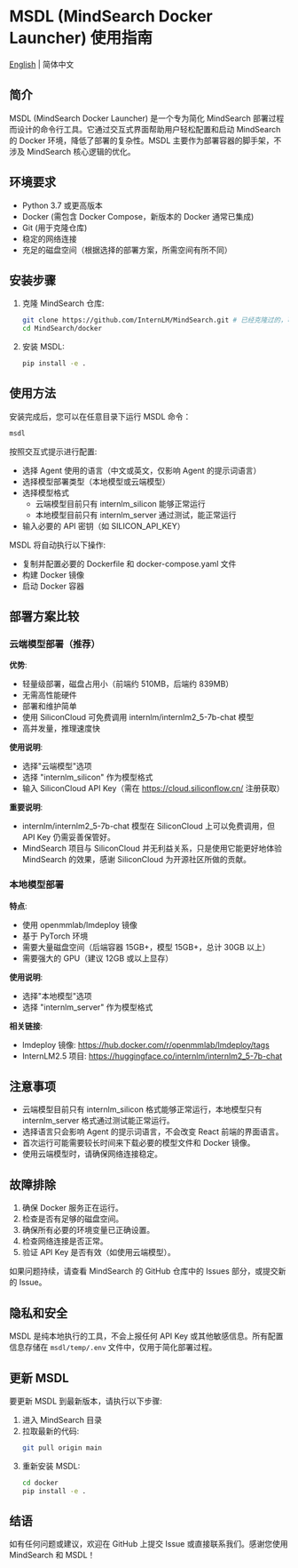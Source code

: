 # MSDL (MindSearch Docker Launcher) 使用指南

[English](README.md) | 简体中文

## 简介

MSDL (MindSearch Docker Launcher) 是一个专为简化 MindSearch 部署过程而设计的命令行工具。它通过交互式界面帮助用户轻松配置和启动 MindSearch 的 Docker 环境，降低了部署的复杂性。MSDL 主要作为部署容器的脚手架，不涉及 MindSearch 核心逻辑的优化。

## 环境要求

- Python 3.7 或更高版本
- Docker (需包含 Docker Compose，新版本的 Docker 通常已集成)
- Git (用于克隆仓库)
- 稳定的网络连接
- 充足的磁盘空间（根据选择的部署方案，所需空间有所不同）

## 安装步骤

1. 克隆 MindSearch 仓库:

   ```bash
   git clone https://github.com/InternLM/MindSearch.git # 已经克隆过的，可以忽略执行此步骤
   cd MindSearch/docker
   ```

2. 安装 MSDL:

   ```bash
   pip install -e .
   ```

## 使用方法

安装完成后，您可以在任意目录下运行 MSDL 命令：

```bash
msdl
```

按照交互式提示进行配置:

- 选择 Agent 使用的语言（中文或英文，仅影响 Agent 的提示词语言）
- 选择模型部署类型（本地模型或云端模型）
- 选择模型格式
  - 云端模型目前只有 internlm_silicon 能够正常运行
  - 本地模型目前只有 internlm_server 通过测试，能正常运行
- 输入必要的 API 密钥（如 SILICON_API_KEY）

MSDL 将自动执行以下操作:

- 复制并配置必要的 Dockerfile 和 docker-compose.yaml 文件
- 构建 Docker 镜像
- 启动 Docker 容器

## 部署方案比较

### 云端模型部署（推荐）

**优势**:

- 轻量级部署，磁盘占用小（前端约 510MB，后端约 839MB）
- 无需高性能硬件
- 部署和维护简单
- 使用 SiliconCloud 可免费调用 internlm/internlm2_5-7b-chat 模型
- 高并发量，推理速度快

**使用说明**:

- 选择"云端模型"选项
- 选择 "internlm_silicon" 作为模型格式
- 输入 SiliconCloud API Key（需在 https://cloud.siliconflow.cn/ 注册获取）

**重要说明**:

- internlm/internlm2_5-7b-chat 模型在 SiliconCloud 上可以免费调用，但 API Key 仍需妥善保管好。
- MindSearch 项目与 SiliconCloud 并无利益关系，只是使用它能更好地体验 MindSearch 的效果，感谢 SiliconCloud 为开源社区所做的贡献。

### 本地模型部署

**特点**:

- 使用 openmmlab/lmdeploy 镜像
- 基于 PyTorch 环境
- 需要大量磁盘空间（后端容器 15GB+，模型 15GB+，总计 30GB 以上）
- 需要强大的 GPU（建议 12GB 或以上显存）

**使用说明**:

- 选择"本地模型"选项
- 选择 "internlm_server" 作为模型格式

**相关链接**:

- lmdeploy 镜像: https://hub.docker.com/r/openmmlab/lmdeploy/tags
- InternLM2.5 项目: https://huggingface.co/internlm/internlm2_5-7b-chat

## 注意事项

- 云端模型目前只有 internlm_silicon 格式能够正常运行，本地模型只有 internlm_server 格式通过测试能正常运行。
- 选择语言只会影响 Agent 的提示词语言，不会改变 React 前端的界面语言。
- 首次运行可能需要较长时间来下载必要的模型文件和 Docker 镜像。
- 使用云端模型时，请确保网络连接稳定。

## 故障排除

1. 确保 Docker 服务正在运行。
2. 检查是否有足够的磁盘空间。
3. 确保所有必要的环境变量已正确设置。
4. 检查网络连接是否正常。
5. 验证 API Key 是否有效（如使用云端模型）。

如果问题持续，请查看 MindSearch 的 GitHub 仓库中的 Issues 部分，或提交新的 Issue。

## 隐私和安全

MSDL 是纯本地执行的工具，不会上报任何 API Key 或其他敏感信息。所有配置信息存储在 `msdl/temp/.env` 文件中，仅用于简化部署过程。

## 更新 MSDL

要更新 MSDL 到最新版本，请执行以下步骤:

1. 进入 MindSearch 目录
2. 拉取最新的代码:
   ```bash
   git pull origin main
   ```
3. 重新安装 MSDL:
   ```bash
   cd docker
   pip install -e .
   ```

## 结语

如有任何问题或建议，欢迎在 GitHub 上提交 Issue 或直接联系我们。感谢您使用 MindSearch 和 MSDL！
